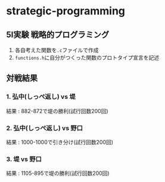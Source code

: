 # strategic-programming

## 5I実験 戦略的プログラミング

1. 各自考えた関数を`.c`ファイルで作成
2. `functions.h`に自分がつくった関数のプロトタイプ宣言を記述

## 対戦結果

### 1. 弘中(しっぺ返し) vs 堤

結果 : 882-872で堤の勝利(試行回数200回)

### 2. 弘中(しっぺ返し) vs 野口

結果 : 1000-1000で引き分け(試行回数200回)

### 3. 堤 vs 野口

結果 : 1105-895で堤の勝利(試行回数200回)